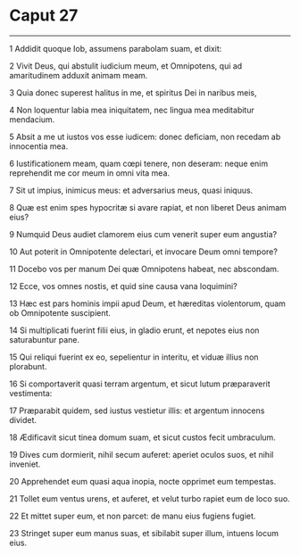 # Caput 27

***

1 Addidit quoque Iob, assumens parabolam suam, et dixit:

2 Vivit Deus, qui abstulit iudicium meum, et Omnipotens, qui ad amaritudinem adduxit animam meam.

3 Quia donec superest halitus in me, et spiritus Dei in naribus meis,

4 Non loquentur labia mea iniquitatem, nec lingua mea meditabitur mendacium.

5 Absit a me ut iustos vos esse iudicem: donec deficiam, non recedam ab innocentia mea.

6 Iustificationem meam, quam cœpi tenere, non deseram: neque enim reprehendit me cor meum in omni vita mea.

7 Sit ut impius, inimicus meus: et adversarius meus, quasi iniquus.

8 Quæ est enim spes hypocritæ si avare rapiat, et non liberet Deus animam eius?

9 Numquid Deus audiet clamorem eius cum venerit super eum angustia?

10 Aut poterit in Omnipotente delectari, et invocare Deum omni tempore?

11 Docebo vos per manum Dei quæ Omnipotens habeat, nec abscondam.

12 Ecce, vos omnes nostis, et quid sine causa vana loquimini?

13 Hæc est pars hominis impii apud Deum, et hæreditas violentorum, quam ob Omnipotente suscipient.

14 Si multiplicati fuerint filii eius, in gladio erunt, et nepotes eius non saturabuntur pane.

15 Qui reliqui fuerint ex eo, sepelientur in interitu, et viduæ illius non plorabunt.

16 Si comportaverit quasi terram argentum, et sicut lutum præparaverit vestimenta:

17 Præparabit quidem, sed iustus vestietur illis: et argentum innocens dividet.

18 Ædificavit sicut tinea domum suam, et sicut custos fecit umbraculum.

19 Dives cum dormierit, nihil secum auferet: aperiet oculos suos, et nihil inveniet.

20 Apprehendet eum quasi aqua inopia, nocte opprimet eum tempestas.

21 Tollet eum ventus urens, et auferet, et velut turbo rapiet eum de loco suo.

22 Et mittet super eum, et non parcet: de manu eius fugiens fugiet.

23 Stringet super eum manus suas, et sibilabit super illum, intuens locum eius.

